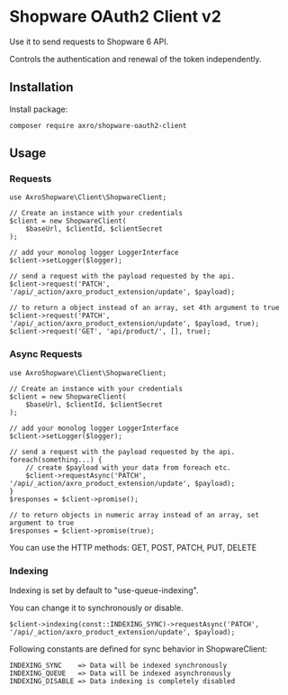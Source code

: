 # Shopware OAuth2 Client v2 #

Use it to send requests to Shopware 6 API.

Controls the authentication and renewal of the token independently.

## Installation ##

Install package:

```composer require axro/shopware-oauth2-client```

## Usage ##

### Requests ###

```
use AxroShopware\Client\ShopwareClient;

// Create an instance with your credentials
$client = new ShopwareClient(
    $baseUrl, $clientId, $clientSecret
);

// add your monolog logger LoggerInterface
$client->setLogger($logger);

// send a request with the payload requested by the api.
$client->request('PATCH', '/api/_action/axro_product_extension/update', $payload);

// to return a object instead of an array, set 4th argument to true
$client->request('PATCH', '/api/_action/axro_product_extension/update', $payload, true);
$client->request('GET', 'api/product/', [], true);

```

### Async Requests ###

```
use AxroShopware\Client\ShopwareClient;

// Create an instance with your credentials
$client = new ShopwareClient(
    $baseUrl, $clientId, $clientSecret
);

// add your monolog logger LoggerInterface
$client->setLogger($logger);

// send a request with the payload requested by the api.
foreach(something...) {
    // create $payload with your data from foreach etc.
    $client->requestAsync('PATCH', '/api/_action/axro_product_extension/update', $payload);
}
$responses = $client->promise();

// to return objects in numeric array instead of an array, set argument to true
$responses = $client->promise(true);
```

You can use the HTTP methods: GET, POST, PATCH, PUT, DELETE

### Indexing ###
Indexing is set by default to "use-queue-indexing".

You can change it to synchronously or disable.

```
$client->indexing(const::INDEXING_SYNC)->requestAsync('PATCH', '/api/_action/axro_product_extension/update', $payload);
```

Following constants are defined for sync behavior in ShopwareClient:

```
INDEXING_SYNC    => Data will be indexed synchronously
INDEXING_QUEUE   => Data will be indexed asynchronously
INDEXING_DISABLE => Data indexing is completely disabled
```
